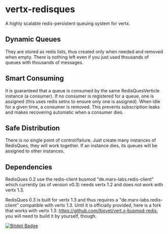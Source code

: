 vertx-redisques
===============

A highly scalable redis-persistent queuing system for vertx.

Dynamic Queues
--------------

They are stored as redis lists, thus created only when needed and removed when empty. 
There is nothing left even if you just used thousands of queues with thousands of messages.

Smart Consuming
---------------

It is guaranteed that a queue is consumed by the same RedisQuesVerticle instance (a consumer). 
If no consumer is registered for a queue, one is assigned (this uses redis setnx to ensure only one is assigned). 
When idle for a given time, a consumer is removed. This prevents subscription leaks and makes recovering automatic
when a consumer dies.

Safe Distribution
-----------------

There is no single point of control/failure. Just create many instances of RedisQues, they will work together. 
If an instance dies, its queues will be assigned to other instances.

Dependencies
------------

RedisQues 0.2 use the redis-client busmod "de.marx-labs.redis-client" which currently (as of version v0.3) needs vertx 1.2 
and does not work with vertx 1.3.

RedisQues 0.3 is built for vertx 1.3 and thus requires a "de.marx-labs.redis-client" compatible with vertx 1.3. 
Until it is officially provided, here is a fork that works with vertx 1.3: https://github.com/lbovet/vert.x-busmod-redis, 
you will need to build it by yourself, though.


[![Bitdeli Badge](https://d2weczhvl823v0.cloudfront.net/lbovet/vertx-redisques/trend.png)](https://bitdeli.com/free "Bitdeli Badge")

